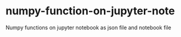 # numpy-function-on-jupyter-note
Numpy functions on jupyter notebook as json file and notebook file
